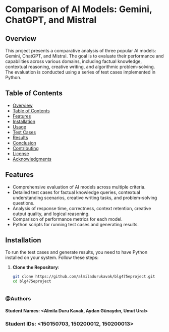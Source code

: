 # Comparison of AI Models: Gemini, ChatGPT, and Mistral

## Overview
This project presents a comparative analysis of three popular AI models: Gemini, ChatGPT, and Mistral. The goal is to evaluate their performance and capabilities across various domains, including factual knowledge, contextual reasoning, creative writing, and algorithmic problem-solving. The evaluation is conducted using a series of test cases implemented in Python.

## Table of Contents
- [Overview](#overview)
- [Table of Contents](#table-of-contents)
- [Features](#features)
- [Installation](#installation)
- [Usage](#usage)
- [Test Cases](#test-cases)
- [Results](#results)
- [Conclusion](#conclusion)
- [Contributing](#contributing)
- [License](#license)
- [Acknowledgments](#acknowledgments)

## Features
- Comprehensive evaluation of AI models across multiple criteria.
- Detailed test cases for factual knowledge queries, contextual understanding scenarios, creative writing tasks, and problem-solving questions.
- Analysis of response time, correctness, context retention, creative output quality, and logical reasoning.
- Comparison of performance metrics for each model.
- Python scripts for running test cases and generating results.

## Installation
To run the test cases and generate results, you need to have Python installed on your system. Follow these steps:

1. **Clone the Repository**:
   ```sh
   git clone https://github.com/almiladurukavak/blg475eproject.git
   cd blg475eproject



### @Authors
#### Student Names: <Almila Duru Kavak, Aydan Günaydın, Umut Ural>
### Student IDs: <150150703, 150200012, 150200013>